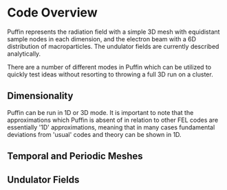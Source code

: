# Code Overview

Puffin represents the radiation field with a simple 3D mesh with equidistant sample nodes in each dimension, and the electron beam with a 6D distribution of macroparticles. The undulator fields are currently described analytically.

There are a number of different modes in Puffin which can be utilized to quickly test ideas without resorting to throwing a full 3D run on a cluster.

## Dimensionality

Puffin can be run in 1D or 3D mode. It is important to note that the approximations which Puffin is absent of in relation to other FEL codes are essentially '1D' approximations, meaning that in many cases fundamental deviations from 'usual' codes and theory can be shown in 1D.

## Temporal and Periodic Meshes


## Undulator Fields



